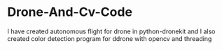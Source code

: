 # Drone-And-Cv-Code
I have created autonomous flight for drone in python-dronekit and I also created color detection program for ddrone with opencv and threading

